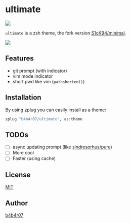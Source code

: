 ultimate
========

[![](https://img.shields.io/badge/powered%20by-zplug-ca7f85.svg?style=flat)](https://github.com/zplug/zplug)

`ultimate` is a zsh theme, the fork version [S1cK94/minimal](https://github.com/S1cK94/minimal).

![](./screenshot.png)

## Features

- git prompt (with indicator)
- vim mode indicator
- short pwd like vim (`pathshorten()`)

## Installation

By using [zplug](https://github.com/zplug/zplug) you can easily install as a theme:

```zsh
zplug "b4b4r07/ultimate", as:theme
```

## TODOs

- [ ] async updating prompt (like [sindresorhus/pure](https://github.com/sindresorhus/pure))
- [ ] More cool
- [ ] Faster (using cache)

## License

[MIT](http://b4b4r07.mit-license.org)

## Author

[b4b4r07](https://github.com/b4b4r07)

